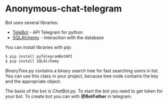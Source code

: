 # Anonymous-chat-telegram
Bot uses several libraries:
* [TeleBot](https://github.com/eternnoir/pyTelegramBotAPI) - API Telegram for python
* [SQLAlchemy](http://www.sqlalchemy.org) - Interaction with the database

You can install libraries with pip:
```sh
$ pip install pyTelegramBotAPI
$ pip install SQLAlchemy
```

_BinaryTree.py_ contains a binary search tree for fast searching users in list. You can use this class in your project, 
because tree node contains the key and the appropriate object.

The basis of the bot is _ChatBot.py_. To start the bot you need to get token for your bot. To create bot you can with **@BotFather** in telegram.